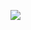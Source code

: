 ![](https://github-readme-stats.vercel.app/api?username=virxec&show_icons=true&show=reviews,prs_merged,prs_merged_percentage&theme=gruvbox)
